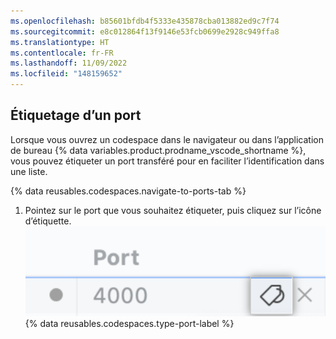 ```yaml
---
ms.openlocfilehash: b85601bfdb4f5333e435878cba013882ed9c7f74
ms.sourcegitcommit: e8c012864f13f9146e53fcb0699e2928c949ffa8
ms.translationtype: HT
ms.contentlocale: fr-FR
ms.lasthandoff: 11/09/2022
ms.locfileid: "148159652"
---
```

## Étiquetage d’un port

Lorsque vous ouvrez un codespace dans le navigateur ou dans l’application de bureau {% data variables.product.prodname_vscode_shortname %}, vous pouvez étiqueter un port transféré pour en faciliter l’identification dans une liste.

{% data reusables.codespaces.navigate-to-ports-tab %}
1. Pointez sur le port que vous souhaitez étiqueter, puis cliquez sur l’icône d’étiquette.
  ![Icône d’étiquette pour le port](/assets/images/help/codespaces/label-icon.png) {% data reusables.codespaces.type-port-label %}